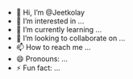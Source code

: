 - 👋 Hi, I’m @Jeetkolay
- 👀 I’m interested in ...
- 🌱 I’m currently learning ...
- 💞️ I’m looking to collaborate on ...
- 📫 How to reach me ...
- 😄 Pronouns: ...
- ⚡ Fun fact: ...

<!---
Jeetkolay/Jeetkolay is a ✨ special ✨ repository because its `README.md` (this file) appears on your GitHub profile.
You can click the Preview link to take a look at your changes.
--->
